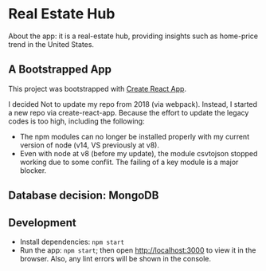 # Real Estate Hub

About the app: it is a real-estate hub, providing insights such as home-price trend in the United States.

## A Bootstrapped App

This project was bootstrapped with [Create React App](https://github.com/facebook/create-react-app).

I decided Not to update my repo from 2018 (via webpack). Instead, I started a new repo via create-react-app. Because the effort to update the legacy codes is too high, including the following:

- The npm modules can no longer be installed properly with my current version of node (v14, VS previously at v8).
- Even with node at v8 (before my update), the module csvtojson stopped working due to some conflit. The failing of a key module is a major blocker.

## Database decision: MongoDB

## Development

- Install dependencies: `npm start`
- Run the app: `npm start`; then open [http://localhost:3000](http://localhost:3000) to view it in the browser. Also, any lint errors will be shown in the console.
